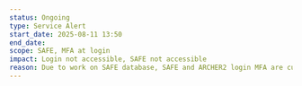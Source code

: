 ```yaml
---
status: Ongoing
type: Service Alert
start_date: 2025-08-11 13:50
end_date: 
scope: SAFE, MFA at login
impact: Login not accessible, SAFE not accessible
reason: Due to work on SAFE database, SAFE and ARCHER2 login MFA are currently unavailable
---
```

